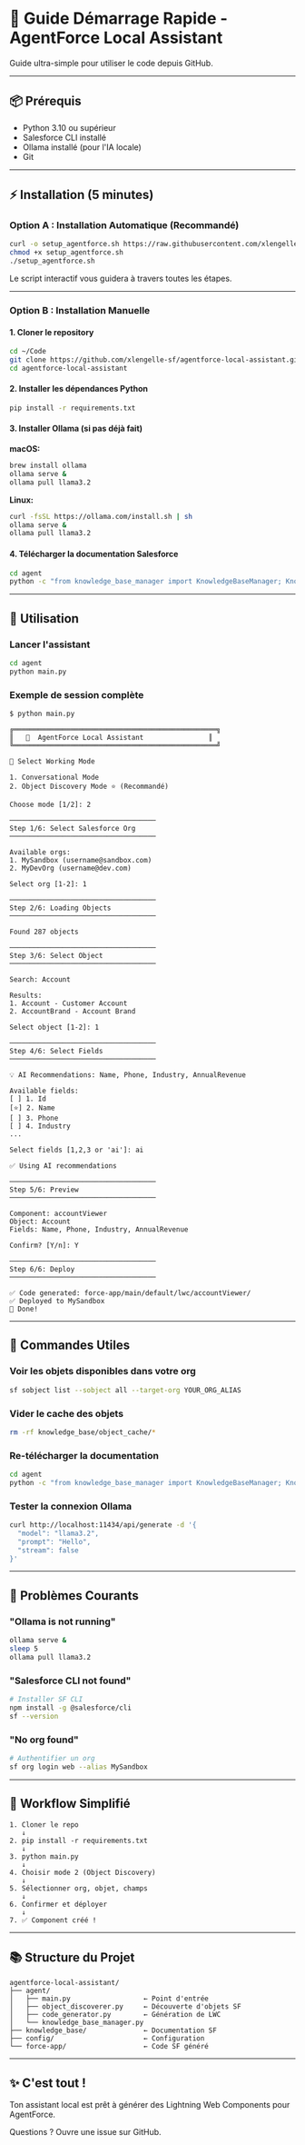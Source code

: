 # 🚀 Guide Démarrage Rapide - AgentForce Local Assistant

Guide ultra-simple pour utiliser le code depuis GitHub.

---

## 📦 Prérequis

- Python 3.10 ou supérieur
- Salesforce CLI installé
- Ollama installé (pour l'IA locale)
- Git

---

## ⚡ Installation (5 minutes)

### Option A : Installation Automatique (Recommandé)

```bash
curl -o setup_agentforce.sh https://raw.githubusercontent.com/xlengelle-sf/agentforce-local-assistant/main/setup_agentforce.sh
chmod +x setup_agentforce.sh
./setup_agentforce.sh
```

Le script interactif vous guidera à travers toutes les étapes.

---

### Option B : Installation Manuelle

#### 1. Cloner le repository

```bash
cd ~/Code
git clone https://github.com/xlengelle-sf/agentforce-local-assistant.git
cd agentforce-local-assistant
```

#### 2. Installer les dépendances Python

```bash
pip install -r requirements.txt
```

#### 3. Installer Ollama (si pas déjà fait)

**macOS:**
```bash
brew install ollama
ollama serve &
ollama pull llama3.2
```

**Linux:**
```bash
curl -fsSL https://ollama.com/install.sh | sh
ollama serve &
ollama pull llama3.2
```

#### 4. Télécharger la documentation Salesforce

```bash
cd agent
python -c "from knowledge_base_manager import KnowledgeBaseManager; KnowledgeBaseManager().initialize()"
```

---

## 🎯 Utilisation

### Lancer l'assistant

```bash
cd agent
python main.py
```

### Exemple de session complète

```
$ python main.py

╔══════════════════════════════════════════════════╗
║   🤖  AgentForce Local Assistant                ║
╚══════════════════════════════════════════════════╝

🎯 Select Working Mode

1. Conversational Mode
2. Object Discovery Mode ⭐ (Recommandé)

Choose mode [1/2]: 2

────────────────────────────────────
Step 1/6: Select Salesforce Org
────────────────────────────────────

Available orgs:
1. MySandbox (username@sandbox.com)
2. MyDevOrg (username@dev.com)

Select org [1-2]: 1

────────────────────────────────────
Step 2/6: Loading Objects
────────────────────────────────────

Found 287 objects

────────────────────────────────────
Step 3/6: Select Object
────────────────────────────────────

Search: Account

Results:
1. Account - Customer Account
2. AccountBrand - Account Brand

Select object [1-2]: 1

────────────────────────────────────
Step 4/6: Select Fields
────────────────────────────────────

💡 AI Recommendations: Name, Phone, Industry, AnnualRevenue

Available fields:
[ ] 1. Id
[⭐] 2. Name
[ ] 3. Phone
[ ] 4. Industry
...

Select fields [1,2,3 or 'ai']: ai

✅ Using AI recommendations

────────────────────────────────────
Step 5/6: Preview
────────────────────────────────────

Component: accountViewer
Object: Account
Fields: Name, Phone, Industry, AnnualRevenue

Confirm? [Y/n]: Y

────────────────────────────────────
Step 6/6: Deploy
────────────────────────────────────

✅ Code generated: force-app/main/default/lwc/accountViewer/
✅ Deployed to MySandbox
🎉 Done!
```

---

## 📝 Commandes Utiles

### Voir les objets disponibles dans votre org

```bash
sf sobject list --sobject all --target-org YOUR_ORG_ALIAS
```

### Vider le cache des objets

```bash
rm -rf knowledge_base/object_cache/*
```

### Re-télécharger la documentation

```bash
cd agent
python -c "from knowledge_base_manager import KnowledgeBaseManager; KnowledgeBaseManager().initialize(force=True)"
```

### Tester la connexion Ollama

```bash
curl http://localhost:11434/api/generate -d '{
  "model": "llama3.2",
  "prompt": "Hello",
  "stream": false
}'
```

---

## 🐛 Problèmes Courants

### "Ollama is not running"

```bash
ollama serve &
sleep 5
ollama pull llama3.2
```

### "Salesforce CLI not found"

```bash
# Installer SF CLI
npm install -g @salesforce/cli
sf --version
```

### "No org found"

```bash
# Authentifier un org
sf org login web --alias MySandbox
```

---

## 🎯 Workflow Simplifié

```
1. Cloner le repo
   ↓
2. pip install -r requirements.txt
   ↓
3. python main.py
   ↓
4. Choisir mode 2 (Object Discovery)
   ↓
5. Sélectionner org, objet, champs
   ↓
6. Confirmer et déployer
   ↓
7. ✅ Component créé !
```

---

## 📚 Structure du Projet

```
agentforce-local-assistant/
├── agent/
│   ├── main.py                  ← Point d'entrée
│   ├── object_discoverer.py     ← Découverte d'objets SF
│   ├── code_generator.py        ← Génération de LWC
│   └── knowledge_base_manager.py
├── knowledge_base/              ← Documentation SF
├── config/                      ← Configuration
└── force-app/                   ← Code SF généré
```

---

## ✨ C'est tout !

Ton assistant local est prêt à générer des Lightning Web Components pour AgentForce.

Questions ? Ouvre une issue sur GitHub.
